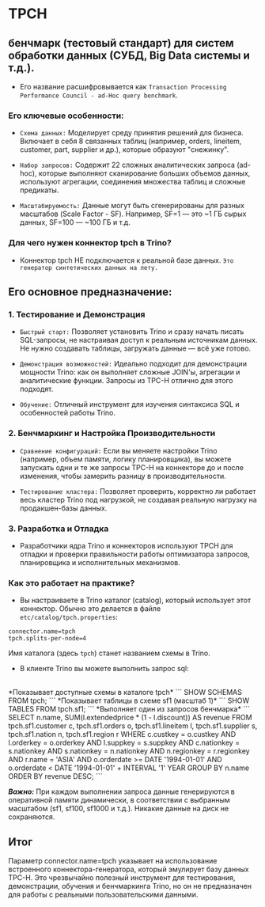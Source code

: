# TPCH

## бенчмарк (тестовый стандарт) для систем обработки данных (СУБД, Big Data системы и т.д.). 
- Его название расшифровывается как `Transaction Processing Performance Council - ad-Hoc query benchmark`.

### Его ключевые особенности:

- `Схема данных:` Моделирует среду принятия решений для бизнеса. Включает в себя 8 связанных таблиц (например, orders, lineitem, customer, part, supplier и др.), которые образуют "снежинку".

- `Набор запросов:` Содержит 22 сложных аналитических запроса (ad-hoc), которые выполняют сканирование больших объемов данных, используют агрегации, соединения множества таблиц и сложные предикаты.

- `Масштабируемость:` Данные могут быть сгенерированы для разных масштабов (Scale Factor - SF). Например, SF=1 — это ~1 ГБ сырых данных, SF=100 — ~100 ГБ и т.д.

###  Для чего нужен коннектор tpch в Trino?
- Коннектор tpch НЕ подключается к реальной базе данных. `Это генератор синтетических данных на лету.`

## Его основное предназначение:

### 1. Тестирование и Демонстрация
- `Быстрый старт:` Позволяет установить Trino и сразу начать писать SQL-запросы, не настраивая доступ к реальным источникам данных. Не нужно создавать таблицы, загружать данные — всё уже готово.

- `Демонстрация возможностей:` Идеально подходит для демонстрации мощности Trino: как он выполняет сложные JOIN'ы, агрегации и аналитические функции. Запросы из TPC-H отлично для этого подходят.

- `Обучение:` Отличный инструмент для изучения синтаксиса SQL и особенностей работы Trino.

### 2. Бенчмаркинг и Настройка Производительности
- `Сравнение конфигураций:` Если вы меняете настройки Trino (например, объем памяти, логику планировщика), вы можете запускать одни и те же запросы TPC-H на коннекторе до и после изменения, чтобы замерить разницу в производительности.

- `Тестирование кластера:` Позволяет проверить, корректно ли работает весь кластер Trino под нагрузкой, не создавая реальную нагрузку на продакшен-базы данных.

### 3. Разработка и Отладка
- Разработчики ядра Trino и коннекторов используют TPCH для отладки и проверки правильности работы оптимизатора запросов, планировщика и исполнительных механизмов.

### Как это работает на практике?
- Вы настраиваете в Trino каталог (catalog), который использует этот коннектор. Обычно это делается в файле `etc/catalog/tpch.properties`:
```
connector.name=tpch
tpch.splits-per-node=4
```
Имя каталога (здесь `tpch`) станет названием схемы в Trino.

- В клиенте Trino вы можете выполнить запрос sql: 
<br>
*Показывает доступные схемы в каталоге tpch*
```
SHOW SCHEMAS FROM tpch;
```
*Показывает таблицы в схеме sf1 (масштаб 1)*
```
SHOW TABLES FROM tpch.sf1;
```
*Выполняет один из запросов бенчмарка*
```
SELECT
  n.name,
  SUM(l.extendedprice * (1 - l.discount)) AS revenue
FROM
  tpch.sf1.customer c,
  tpch.sf1.orders o,
  tpch.sf1.lineitem l,
  tpch.sf1.supplier s,
  tpch.sf1.nation n,
  tpch.sf1.region r
WHERE
  c.custkey = o.custkey
  AND l.orderkey = o.orderkey
  AND l.suppkey = s.suppkey
  AND c.nationkey = s.nationkey
  AND s.nationkey = n.nationkey
  AND n.regionkey = r.regionkey
  AND r.name = 'ASIA'
  AND o.orderdate >= DATE '1994-01-01'
  AND o.orderdate < DATE '1994-01-01' + INTERVAL '1' YEAR
GROUP BY
  n.name
ORDER BY
  revenue DESC;
```

***Важно:*** При каждом выполнении запроса данные генерируются в оперативной памяти динамически, в соответствии с выбранным масштабом (sf1, sf100, sf1000 и т.д.). Никакие данные на диск не сохраняются.

## Итог
Параметр connector.name=tpch указывает на использование встроенного коннектора-генератора, который эмулирует базу данных TPC-H. Это чрезвычайно полезный инструмент для тестирования, демонстрации, обучения и бенчмаркинга Trino, но он не предназначен для работы с реальными пользовательскими данными.